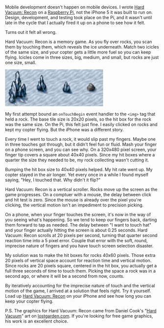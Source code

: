 <!--
title:  Hit boxes matter on the mobile web
created: 16 September 2013 - 5:35 am
updated: 17 September 2013 - 6:11 am
publish: 17 September 2013
slug: big-boxes
tags: coding, mobile
-->

Mobile development doesn't happen on mobile devices. I wrote
[Hard Vacuum: Recon][] on a [Raspberry Pi][], not the iPhone 5 it was built
to run on. Design, development, and testing took place on the Pi, and it wasn't
until late in the cycle that I actually fired it up on a phone to see how it
felt.

Turns out it felt all wrong.

Hard Vacuum: Recon is a memory game. As you fly over rocks, you scan them by
touching them, which reveals the ice underneath. Match two icicles of the same
size, and your copter gets a little more fuel so you can keep flying. Icicles
come in three sizes, big, medium, and small, but rocks are just one size, small.

<img class="game art" width="320px" height="120px" alt="Icicles from Hard Vacuum: Recon" title="Icicles from Hard Vacuum: Recon" src="/images/hvrecon-icicles.png"/>

My first attempt bound an `onTouchBegin` event handler to the `<img>` tag that
held a rock. The base tile size is 20x20 pixels, so the hit box for the rock was
the same size. On the Pi, this felt just fine. I easily clicked on rocks and
kept my copter flying. But the iPhone was a different story.

Every time I went to touch a rock, it would slip past my fingers. Maybe one in
three touches got through, but it didn't feel fun or fluid. Mash your finger on
a phone screen, and you can see why. On a 320x480 pixel screen, your finger tip
covers a square about 40x40 pixels. Since my hit boxes where a quarter the size
they needed to be, my rock collecting wasn't cutting it.

Bumping the hit box size to 40x40 pixels helped. My hit rate went up. My copter
stayed in the air longer. Yet every once in a while I found myself saying, "Hey,
I touched that. Why didn't it flip?"

Hard Vacuum: Recon is a vertical scroller. Rocks move up the screen as the game
progresses. On a comptuer with a mouse, the delay between click and hit test is
zero. Since the mouse is already over the pixel you're clicking, the vertical
motion isn't an impediment to precision picking.

On a phone, when your finger touches the screen, it's now in the way of you
seeing what's happening. So we tend to keep our fingers back, darting them
forward to tap as needed. The delay between "I want to touch hat" and your
finger actually hitting the screen is about 0.25 seconds. Hard Vacuum: Recon
scrolls at 20 pixels per second, turning that quarter second reaction time into
a 5 pixel error. Couple that error with the soft, round, imprecise nature of
fingers and you have touch screen selection disaster.

My solution was to make the hit boxes for rocks 40x60 pixels. Those extra 20
pixels of vertical space account for reaction time and vertical motion. Since
rocks are 20 pixels square, centered in the hit box, you actually get a full
three seconds of time to touch them. Picking the space a rock was in a second
ago, or where it will be a second from now, counts.

By iteratively accounting for the imprecise nature of touch and the vertical
motion of the game, I arrived at a solution that feels right. Try it yourself.
Load up [Hard Vacuum: Recon][] on your iPhone and see how long you can keep your
copter flying.

P.S. The graphics for Hard Vacuum: Recon came from Daniel Cook's
"[Hard Vacuum][]" art on [lostgarden.com][]. If you're looking for free game
graphics, his work is an excellent choice.


[Hard Vacuum: Recon]: http://js13kgames.com/entries/hard-vacuum-recon "Frank Mitchell (js13kGames): Hard Vacuum: Recon"
[Raspberry Pi]: http://raspberrypi.org/ "Various (Raspberry Pi): An ARM GNU/Linux box for $35"
[Hard Vacuum]: http://lostgarden.com/ "Daniel Cook (Lostgarden):"
[lostgarden.com]: http://lostgarden.com/ "Daniel Cook (Lostgarden):"
